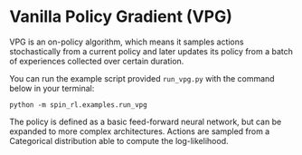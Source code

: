 # Vanilla Policy Gradient (VPG)

VPG is an on-policy algorithm, which means it samples actions 
stochastically from a current policy and later updates its policy from a
batch of experiences collected over certain duration.

You can run the example script provided `run_vpg.py` with the command
below in your terminal:
```
python -m spin_rl.examples.run_vpg
``` 

The policy is defined as a basic feed-forward neural network, but can be expanded to more
complex architectures. Actions are sampled from a Categorical distribution able to compute
the log-likelihood.
